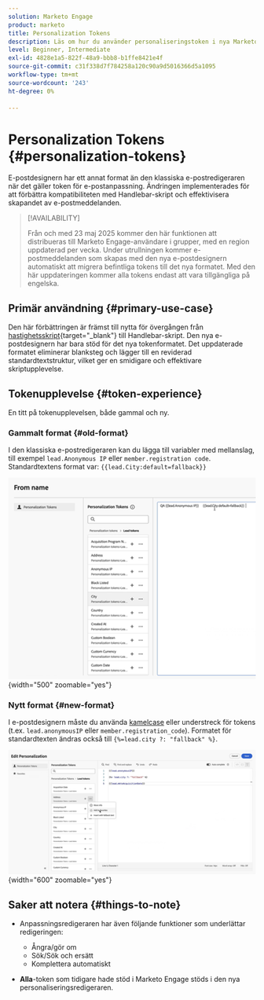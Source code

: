 ```yaml
---
solution: Marketo Engage
product: marketo
title: Personalization Tokens
description: Läs om hur du använder personaliseringstoken i nya Marketo Engage Email Designer
level: Beginner, Intermediate
exl-id: 4828e1a5-822f-48a9-bbb8-b1ffe8421e4f
source-git-commit: c31f338d7f784258a120c90a9d5016366d5a1095
workflow-type: tm+mt
source-wordcount: '243'
ht-degree: 0%

---
```


# Personalization Tokens {#personalization-tokens}

E-postdesignern har ett annat format än den klassiska e-postredigeraren när det gäller token för e-postanpassning. Ändringen implementerades för att förbättra kompatibiliteten med Handlebar-skript och effektivisera skapandet av e-postmeddelanden.

>[!AVAILABILITY]
>
>Från och med 23 maj 2025 kommer den här funktionen att distribueras till Marketo Engage-användare i grupper, med en region uppdaterad per vecka. Under utrullningen kommer e-postmeddelanden som skapas med den nya e-postdesignern automatiskt att migrera befintliga tokens till det nya formatet. Med den här uppdateringen kommer alla tokens endast att vara tillgängliga på engelska.

## Primär användning {#primary-use-case}

Den här förbättringen är främst till nytta för övergången från [hastighetsskript](https://experienceleague.adobe.com/sv/docs/marketo-developer/marketo/email-scripting){target="_blank"} till Handlebar-skript. Den nya e-postdesignern har bara stöd för det nya tokenformatet. Det uppdaterade formatet eliminerar blanksteg och lägger till en reviderad standardtextstruktur, vilket ger en smidigare och effektivare skriptupplevelse.

## Tokenupplevelse {#token-experience}

En titt på tokenupplevelsen, både gammal och ny.

### Gammalt format {#old-format}

I den klassiska e-postredigeraren kan du lägga till variabler med mellanslag, till exempel `lead.Anonymous IP` eller `member.registration code`. Standardtextens format var: `{{lead.City:default=fallback}}`

![](assets/personalization-tokens-1.png){width="500" zoomable="yes"}

### Nytt format {#new-format}

I e-postdesignern måste du använda [kamelcase](https://developer.mozilla.org/en-US/docs/Glossary/Camel_case) eller understreck för tokens (t.ex. `lead.anonymousIP` eller `member.registration_code`). Formatet för standardtexten ändras också till `{%=lead.city ?: "fallback" %}`.

![](assets/personalization-tokens-2.png){width="600" zoomable="yes"}

## Saker att notera {#things-to-note}

* Anpassningsredigeraren har även följande funktioner som underlättar redigeringen:

   * Ångra/gör om
   * Sök/Sök och ersätt
   * Komplettera automatiskt

* **Alla**-token som tidigare hade stöd i Marketo Engage stöds i den nya personaliseringsredigeraren.
